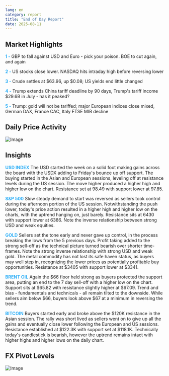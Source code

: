 ```yaml
---
lang: en
category: report
title: "End of Day Report"
date: 2025-08-11
---
```



<h2>Market Highlights</h2>
<strong style="color: #2caef7;">1 - </strong> GBP to fall against USD and Euro - pick your poison. BOE to cut again, and again

<strong style="color: #2caef7;">2 - </strong> US stocks close lower. NASDAQ hits intraday high before reversing lower

<strong style="color: #2caef7;">3 - </strong> Crude settles at $63.96, up $0.08; US yields end little changed


<strong style="color: #2caef7;">4 - </strong> Trump extends China tariff deadline by 90 days, Trump's tariff income $29.6B in July - has it peaked?

<strong style="color: #2caef7;">5 - </strong> Trump: gold will not be tariffed; major European indices close mixed, German DAX, France CAC, Italy FTSE MIB decline




<h2>Daily Price Activity</h2>
<img src="https://markleighedu.github.io/img/Aug-2025/11-Aug-2025/price.jpg" alt="Image"/>

<h2>Insights</h2>
<strong style="color: #2caef7;">USD INDEX</strong> The USD started the week on a solid foot making gains across the board with the USDX adding to Friday's bounce up off support. The buying started in the Asian and European sessions, leveling off at resistance levels during the US session. The move higher produced a higher high and higher low on the chart. Resistance set at 98.49 with support lower at 97.85. 

<strong style="color: #2caef7;">S&P 500</strong> Slow steady demand to start was reversed as sellers took control during the afternoon portion of the US session. Notwithstanding the push lower, today's price action resulted in a higher high and higher low on the charts, with the uptrend hanging on, just barely. Resistance sits at 6430 with support lower at 6386. Note the inverse relationship between strong USD and weak equities.

<strong style="color: #2caef7;">GOLD</strong> Sellers set the tone early and never gave up control, in the process breaking the lows from the 5 previous days. Profit taking added to the strong sell-off as the technical picture turned bearish over shorter time-frames. Note the strong inverse relationship with strong USD and weak gold. The metal commodity has not lost its safe haven status, as buyers may well step in, recognizing the lower prices as potentially profitable buy opportunities. Resistance at $3405 with support lower at $3341.

<strong style="color: #2caef7;">BRENT OIL</strong> Again the $66 floor held strong as buyers protected the support area, putting an end to the 7 day sell-off with a higher low on the chart. Support sits at $65.82 with resistance slightly higher at $67.09. Trend and bias - fundamentals and technicals - all remain tilted to the downside. While sellers aim below $66, buyers look above $67 at a minimum in reversing the trend. 

<strong style="color: #2caef7;">BITCOIN</strong> Buyers started early and broke above the $120K resistance in the Asian session. The rally was short lived as sellers went on to give up all the gains and eventually close lower following the European and US sessions. Resistance established at $122.3K with support set at $118.1K. Technically today's candlestick is bearish, however the uptrend remains intact with higher highs and higher lows on the daily chart.



<h2>FX Pivot Levels</h2>
<img src="https://markleighedu.github.io/img/Aug-2025/11-Aug-2025/pivot.jpg" alt="Image"/>